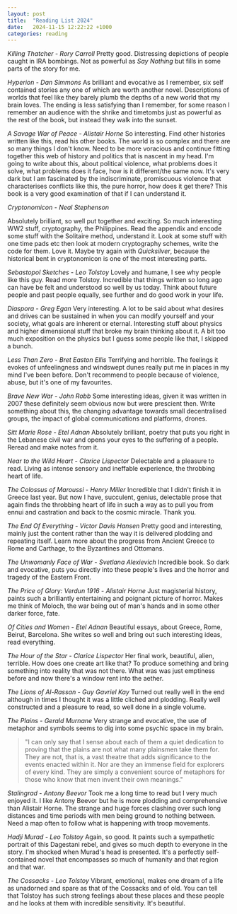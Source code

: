 ```yaml
---
layout: post
title:  "Reading List 2024"
date:   2024-11-15 12:22:22 +1000
categories: reading
---
```

*Killing Thatcher* - *Rory Carroll*
Pretty good. Distressing depictions of people caught in IRA bombings. Not as powerful as *Say Nothing* but fills in some parts of the story for me. 

*Hyperion* - *Dan Simmons*
As brilliant and evocative as I remember, six self contained stories any one of which are worth another novel. Descriptions of worlds that feel like they barely plumb the depths of a new world that my brain loves. The ending is less satisfying than I remember, for some reason I remember an audience with the shrike and timetombs just as powerful as the rest of the book, but instead they walk into the sunset. 

*A Savage War of Peace* - *Alistair Horne*
So interesting. Find other histories written like this, read his other books. The world is so complex and there are so many things I don't know. Need to be more voracious and continue fitting together this web of history and politics that is nascent in my head. I'm going to write about this, about political violence, what problems does it solve, what problems does it face, how is it different/the same now. It's very dark but I am fascinated by the indiscriminate, promiscuous violence that characterises conflicts like this, the pure horror, how does it get there? This book is a very good examination of that if I can understand it. 

*Cryptonomicon* - *Neal Stephenson*

Absolutely brilliant, so well put together and exciting. So much interesting WW2 stuff, cryptography, the Philippines. Read the appendix and encode some stuff with the Solitaire method, understand it. Look at some stuff with one time pads etc then look at modern cryptography schemes, write the code for them. Love it. Maybe try again with *Quicksilver*, because the historical bent in cryptonomicon is one of the most interesting parts. 

*Sebastopol Sketches* - *Leo Tolstoy*
Lovely and humane, I see why people like this guy. Read more Tolstoy. Incredible that things written so long ago can have be felt and understood so well by us today. Think about future people and past people equally, see further and do good work in your life. 

*Diaspora* - *Greg Egan*
Very interesting. A lot to be said about what desires and drives can be sustained in when you can modify yourself and your society, what goals are inherent or eternal. Interesting stuff about physics and higher dimensional stuff that broke my brain thinking about it. A bit too much exposition on the physics but I guess some people like that, I skipped a bunch. 

*Less Than Zero* - *Bret Easton Ellis*
Terrifying and horrible. The feelings it evokes of unfeelingness and windswept dunes really put me in places in my mind I've been before. Don't recommend to people because of violence, abuse, but it's one of my favourites.

*Brave New War* - *John Robb*
Some interesting ideas, given it was written in 2007 these definitely seem obvious now but were prescient then. Write something about this, the changing advantage towards small decentralised groups, the impact of global communications and platforms, drones. 

*Sitt Marie Rose* - *Etel Adnan*
Absolutely brilliant, poetry that puts you right in the Lebanese civil war and opens your eyes to the suffering of a people. Reread and make notes from it. 

*Near to the Wild Heart* - *Clarice Lispector*
Delectable and a pleasure to read. Living as intense sensory and ineffable experience, the throbbing heart of life. 

*The Colossus of Maroussi* - *Henry Miller*
Incredible that I didn't finish it in Greece last year. But now I have, succulent, genius, delectable prose that again finds the throbbing heart of life in such a way as to pull you from ennui and castration and back to the cosmic miracle. Thank you. 

*The End Of Everything* - *Victor Davis Hansen*
Pretty good and interesting, mainly just the content rather than the way it is delivered plodding and repeating itself. Learn more about the progress from Ancient Greece to Rome and Carthage, to the Byzantines and Ottomans.

*The Unwomanly Face of War* - *Svetlana Alexievich*
Incredible book. So dark and evocative, puts you directly into these people's lives and the horror and tragedy of the Eastern Front. 

*The Price of Glory: Verdun 1916* - *Alistair Horne*
Just magisterial history, paints such a brilliantly entertaining and poignant picture of horror. Makes me think of Moloch, the war being out of man's hands and in some other darker force, fate. 

*Of Cities and Women* - *Etel Adnan*
Beautiful essays, about Greece, Rome, Beirut, Barcelona. She writes so well and bring out such interesting ideas, read everything.

*The Hour of the Star* - *Clarice Lispector*
Her final work, beautiful, alien, terrible. How does one create art like that? To produce something and bring something into reality that was not there. What was was just emptiness before and now there's a window rent into the aether. 

*The Lions of Al-Rassan* - *Guy Gavriel Kay*
Turned out really well in the end although in times I thought it was a little cliched and plodding. Really well constructed and a pleasure to read, so well done in a single volume. 

*The Plains* - *Gerald Murnane*
Very strange and evocative, the use of metaphor and symbols seems to dig into some psychic space in my brain. 
> "I can only say that I sense about each of them a quiet dedication to proving that the plains are not what many plainsmen take them for. They are not, that is, a vast theatre that adds significance to the events enacted within it. Nor are they an immense field for explorers of every kind. They are simply a convenient source of metaphors for those who know that men invent their own meanings."

*Stalingrad* - *Antony Beevor*
Took me a long time to read but I very much enjoyed it. I like Antony Beevor but he is more plodding and comprehensive than Alistair Horne. The strange and huge forces clashing over such long distances and time periods with men being ground to nothing between. Need a map often to follow what is happening with troop movements. 

*Hadji Murad* - *Leo Tolstoy*
Again, so good. It paints such a sympathetic portrait of this Dagestani rebel, and gives so much depth to everyone in the story. I'm shocked when Murad's head is presented. It's a perfectly self-contained novel that encompasses so much of humanity and that region and that war. 

*The Cossacks* - *Leo Tolstoy*
Vibrant, emotional, makes one dream of a life as unadorned and spare as that of the Cossacks and of old. You can tell that Tolstoy has such strong feelings about these places and these people and he looks at them with incredible sensitivity. It's beautiful.